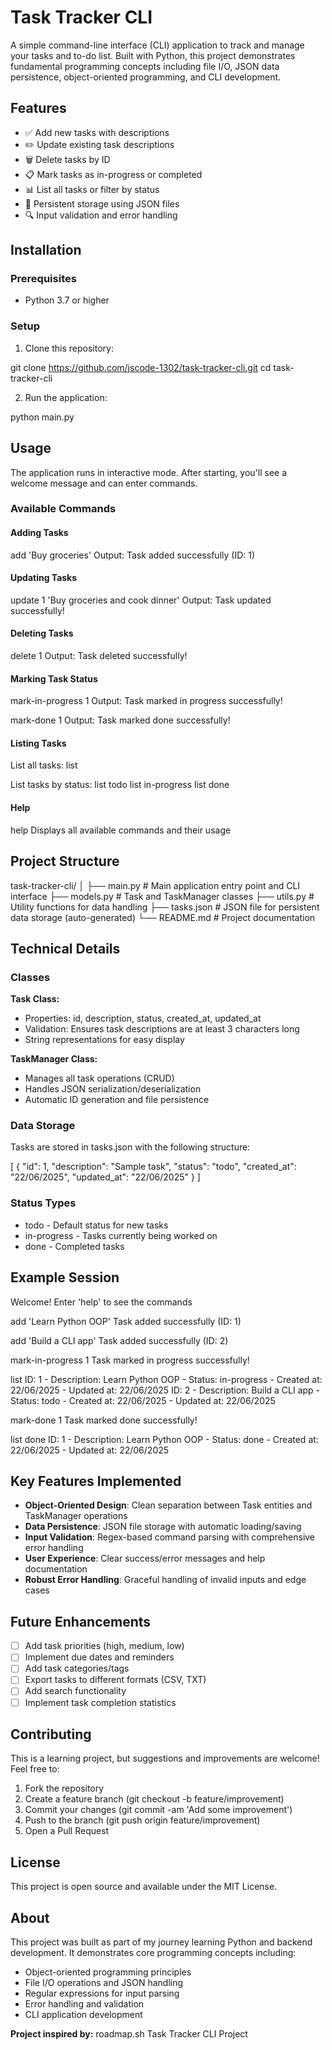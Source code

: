 # Task Tracker CLI

A simple command-line interface (CLI) application to track and manage your tasks and to-do list. Built with Python, this project demonstrates fundamental programming concepts including file I/O, JSON data persistence, object-oriented programming, and CLI development.

## Features

- ✅ Add new tasks with descriptions
- ✏️ Update existing task descriptions
- 🗑️ Delete tasks by ID
- 📋 Mark tasks as in-progress or completed
- 📊 List all tasks or filter by status
- 💾 Persistent storage using JSON files
- 🔍 Input validation and error handling

## Installation

### Prerequisites
- Python 3.7 or higher

### Setup
1. Clone this repository:

git clone https://github.com/jscode-1302/task-tracker-cli.git
cd task-tracker-cli

2. Run the application:

python main.py

## Usage

The application runs in interactive mode. After starting, you'll see a welcome message and can enter commands.

### Available Commands

#### Adding Tasks

add 'Buy groceries'
Output: Task added successfully (ID: 1)

#### Updating Tasks

update 1 'Buy groceries and cook dinner'
Output: Task updated successfully!

#### Deleting Tasks

delete 1
Output: Task deleted successfully!

#### Marking Task Status

mark-in-progress 1
Output: Task marked in progress successfully!

mark-done 1
Output: Task marked done successfully!

#### Listing Tasks

List all tasks:
list

List tasks by status:
list todo
list in-progress
list done

#### Help

help
Displays all available commands and their usage

## Project Structure

task-tracker-cli/
│
├── main.py          # Main application entry point and CLI interface
├── models.py        # Task and TaskManager classes
├── utils.py         # Utility functions for data handling
├── tasks.json       # JSON file for persistent data storage (auto-generated)
└── README.md        # Project documentation

## Technical Details

### Classes

**Task Class:**
- Properties: id, description, status, created_at, updated_at
- Validation: Ensures task descriptions are at least 3 characters long
- String representations for easy display

**TaskManager Class:**
- Manages all task operations (CRUD)
- Handles JSON serialization/deserialization
- Automatic ID generation and file persistence

### Data Storage

Tasks are stored in tasks.json with the following structure:

[
    {
        "id": 1,
        "description": "Sample task",
        "status": "todo",
        "created_at": "22/06/2025",
        "updated_at": "22/06/2025"
    }
]

### Status Types
- todo - Default status for new tasks
- in-progress - Tasks currently being worked on
- done - Completed tasks

## Example Session

Welcome!
Enter 'help' to see the commands

add 'Learn Python OOP'
Task added successfully (ID: 1)

add 'Build a CLI app'
Task added successfully (ID: 2)

mark-in-progress 1
Task marked in progress successfully!

list
ID: 1 - Description: Learn Python OOP - Status: in-progress - Created at: 22/06/2025 - Updated at: 22/06/2025
ID: 2 - Description: Build a CLI app - Status: todo - Created at: 22/06/2025 - Updated at: 22/06/2025

mark-done 1
Task marked done successfully!

list done
ID: 1 - Description: Learn Python OOP - Status: done - Created at: 22/06/2025 - Updated at: 22/06/2025

## Key Features Implemented

- **Object-Oriented Design**: Clean separation between Task entities and TaskManager operations
- **Data Persistence**: JSON file storage with automatic loading/saving
- **Input Validation**: Regex-based command parsing with comprehensive error handling
- **User Experience**: Clear success/error messages and help documentation
- **Robust Error Handling**: Graceful handling of invalid inputs and edge cases

## Future Enhancements

- [ ] Add task priorities (high, medium, low)
- [ ] Implement due dates and reminders
- [ ] Add task categories/tags
- [ ] Export tasks to different formats (CSV, TXT)
- [ ] Add search functionality
- [ ] Implement task completion statistics

## Contributing

This is a learning project, but suggestions and improvements are welcome! Feel free to:

1. Fork the repository
2. Create a feature branch (git checkout -b feature/improvement)
3. Commit your changes (git commit -am 'Add some improvement')
4. Push to the branch (git push origin feature/improvement)
5. Open a Pull Request

## License

This project is open source and available under the MIT License.

## About

This project was built as part of my journey learning Python and backend development. It demonstrates core programming concepts including:

- Object-oriented programming principles
- File I/O operations and JSON handling
- Regular expressions for input parsing
- Error handling and validation
- CLI application development

**Project inspired by:** roadmap.sh Task Tracker CLI Project